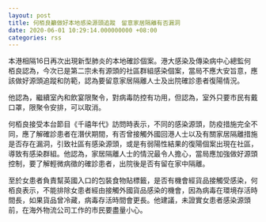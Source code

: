 ```yaml
---
layout: post
title: 何栢良籲做好本地感染源頭追蹤　留意家居隔離有否漏洞
date: 2020-06-01 10:29:14.000000000 +08:00
categories: rss
---
```


本港相隔16日再次出現新型肺炎的本地確診個案。港大感染及傳染病中心總監何栢良認為，今次已是第二宗未有源頭的社區群組感染個案，當局不應大安旨意，應該做好源頭追蹤和防範，認為要留意家居隔離人士及出院確診患者復陽情況。

他認為，繼續室內和飲宴限聚令，對病毒防控有功用，但認為，室外只要市民有戴口罩，限聚令安排，可以取消。

何栢良接受本台節目《千禧年代》訪問時表示，不同的感染源頭，防疫措施完全不同，應了解確診患者在潛伏期間，有否曾接觸外國回港人士以及有關家居隔離措施是否存在漏洞，引致社區有感染源頭，或是有弱陽性結果的復陽個案出現在社區，導致有感染群組。他認為，家居隔離人士的情況最令人擔心，當局應加強做好源頭控制，要了解輕微病徵的確診患者，出院後是否有留在家中隔離。

至於女患者負責幫英國入口的包裝食物貼標籤，是否有機會經貨品接觸受感染，何栢良表示，不能排除女患者經由接觸外國貨品感染的機會，因為病毒在環境存活時間長，如果貨品曾冷藏，病毒存活時間會更長。他建議，未證實女患者感染源頭前，在海外物流公司工作的市民要盡量小心。
